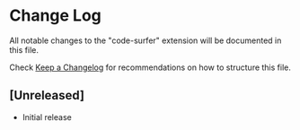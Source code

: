 # Change Log

All notable changes to the "code-surfer" extension will be documented in this file.

Check [Keep a Changelog](http://keepachangelog.com/) for recommendations on how to structure this file.

## [Unreleased]

- Initial release
